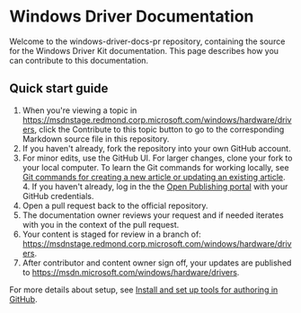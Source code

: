 # Windows Driver Documentation

Welcome to the windows-driver-docs-pr repository, containing the source for the Windows Driver Kit documentation.  This page describes how you can contribute to this documentation. 

## Quick start guide

1.  When you're viewing a topic in https://msdnstage.redmond.corp.microsoft.com/windows/hardware/drivers, click the Contribute to this topic button to go to the corresponding Markdown source file in this repository.
2.  If you haven't already, fork the repository into your own GitHub account.
3.  For minor edits, use the GitHub UI.  For larger changes, clone your fork to your local computer.  To learn the Git commands for working locally, see [Git commands for creating a new article or updating an existing article](./contributor-guide/git-commands-for-master.md).
    4. If you haven't already, log in the the [Open Publishing portal](https://op-portal-prod.azurewebsites.net/#/containers/repository/repositories/All) with your GitHub credentials.  
5. Open a pull request back to the official repository.
6.  The documentation owner reviews your request and if needed iterates with you in the context of the pull request.
7.  Your content is staged for review in a branch of: https://msdnstage.redmond.corp.microsoft.com/windows/hardware/drivers.
8.  After contributor and content owner sign off, your updates are published to https://msdn.microsoft.com/windows/hardware/drivers.

For more details about setup, see [Install and set up tools for authoring in GitHub](./contributor-guide/tools-and-setup.md).


